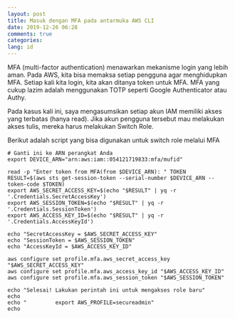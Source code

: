 ```yaml
---
layout: post
title: Masuk dengan MFA pada antarmuka AWS CLI
date: 2019-12-26 06:28
comments: true
categories:
lang: id
---
```


MFA (multi-factor authentication) menawarkan mekanisme login yang lebih aman.
Pada AWS, kita bisa memaksa setiap pengguna agar menghidupkan MFA. Setiap kali
kita login, kita akan ditanya token untuk MFA. MFA yang cukup lazim adalah
menggunakan TOTP seperti Google Authenticator atau Authy.

Pada kasus kali ini, saya mengasumsikan setiap akun IAM memiliki akses yang
terbatas (hanya read). Jika akun pengguna tersebut mau melakukan akses
tulis, mereka harus melakukan Switch Role.

Berikut adalah script yang bisa digunakan untuk switch role melalui MFA

    # Ganti ini ke ARN perangkat Anda
    export DEVICE_ARN="arn:aws:iam::054121719833:mfa/mufid"
    
    read -p "Enter token from MFA(from $DEVICE_ARN): " TOKEN
    RESULT=$(aws sts get-session-token --serial-number $DEVICE_ARN --token-code $TOKEN)
    export AWS_SECRET_ACCESS_KEY=$(echo "$RESULT" | yq -r '.Credentials.SecretAccessKey')
    export AWS_SESSION_TOKEN=$(echo "$RESULT" | yq -r '.Credentials.SessionToken')
    export AWS_ACCESS_KEY_ID=$(echo "$RESULT" | yq -r '.Credentials.AccessKeyId')

    echo "SecretAccessKey = $AWS_SECRET_ACCESS_KEY"
    echo "SessionToken = $AWS_SESSION_TOKEN"
    echo "AccessKeyId = $AWS_ACCESS_KEY_ID"

    aws configure set profile.mfa.aws_secret_access_key "$AWS_SECRET_ACCESS_KEY"
    aws configure set profile.mfa.aws_access_key_id "$AWS_ACCESS_KEY_ID"
    aws configure set profile.mfa.aws_session_token "$AWS_SESSION_TOKEN"

    echo "Selesai! Lakukan perintah ini untuk mengakses role baru"
    echo
    echo "         export AWS_PROFILE=secureadmin"
    echo
